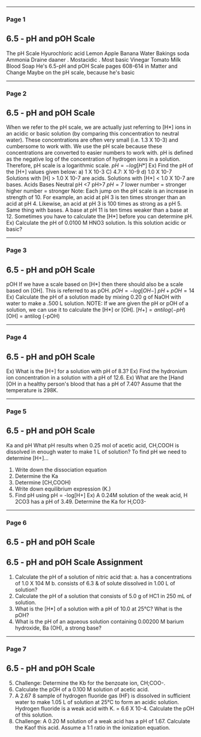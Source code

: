 

---

### Page 1

## 6.5 - pH and pOH Scale
The pH Scale
Hyurochloric acid Lemon Apple Banana Water Bakings soda
Ammonia Draine daaner
.
Mostacidic .
Most basic
Vinegar Tomato
Milk Blood
Soap
He's
6.5-pH and pOH Scale
pages 608-614 in Matter and Change
Maybe on the pH scale,
because he's basic


---

### Page 2

## 6.5 - pH and pOH Scale
When we refer to the pH scale, we are actually just referring to [H*] ions in an
acidic or basic solution (by comparing this concentration to neutral water).
These concentrations are often very small (i.e. 1.3 X 10-3) and cumbersome to
work with.
We use the pH scale because these concentrations are converted to easier
numbers to work with.
pH is defined as the negative log of the concentration of hydrogen ions in
a solution. Therefore, pH scale is a logarithmic scale.
$pH = -log [H*]$
Ex) Find the pH of the [H+] values given below:
a) 1 X 10-3
C) 4.7: X 10-9
d) 1.0 X 10-7
Solutions with [H] > 1.0 X 10-7 are acids.
Solutions with [H*] < 1.0 X 10-7 are bases.
Acids
Bases
Neutral
pH <7
pH>7
$pH =7$
lower number = stronger
higher number = stronger
Note: Each jump on the pH scale is an increase in strength of 10. For example,
an acid at pH 3 is ten times stronger than an acid at pH 4. Likewise, an acid at
pH 3 is 100 times as strong as a pH 5. Same thing with bases. A base at pH 11 is
ten times weaker than a base at 12.
Sometimes you have to calculate the [H*] before you can determine pH.
Ex) Calculate the pH of 0.0100 M HNO3 solution. Is this solution acidic or
basic?


---

### Page 3

## 6.5 - pH and pOH Scale
pOH
If we have a scale based on [H*] then there should also be a scale based on
[OH]. This is referred to as pOH.
$pOH = - log [OH-]$
$pH + pOH = 14$
Ex) Calculate the pH of a solution made by mixing 0.20 g of NaOH
with water to make a .500 L solution.
NOTE: If we are given the pH or pOH of a solution, we can use it to calculate
the [H*] or [OH].
$[H+] = antilog (-pH)$
[OH] = antilog (-pOH)


---

### Page 4

## 6.5 - pH and pOH Scale
Ex) What is the [H+] for a solution with pH of 8.3?
Ex) Find the hydronium ion concentration in a solution with a pH of
12.6.
Ex) What are the [Hand [OH in a healthy person's blood that has a pH of 7.40?
Assume that the temperature is 298K.


---

### Page 5

## 6.5 - pH and pOH Scale
Ka and pH
What pH results when 0.25 mol of acetic acid, CH,COOH is dissolved in
enough water to make 1 L of solution?
To find pH we need to determine [H+]...
1. Write down the dissociation equation
2. Determine the Ka
3. Determine [CH,COOH)
4. Write down equilibrium expression (K.)
5. Find pH using pH = -log[H+]
Ex) A 0.24M solution of the weak acid, H 2CO3 has a pH of 3.49. Determine the
Ka for H,CO3-


---

### Page 6

## 6.5 - pH and pOH Scale
## 6.5 - pH and pOH Scale Assignment
1. Calculate the pH of a solution of nitric acid that:
a. has a concentrations of 1.0 X 104 M
b. consists of 6.3 & of solute dissolved in 1.00 L of solution?
2. Calculate the pH of a solution that consists of 5.0 g of HC1 in 250 mL of solution.
3. What is the [H*] of a solution with a pH of 10.0 at 25°C? What is the pOH?
4. What is the pH of an aqueous solution containing 0.00200 M barium hydroxide, Ba
(OH), a strong base?


---

### Page 7

## 6.5 - pH and pOH Scale
5. Challenge: Determine the Kb for the benzoate ion, CH;COO-.
6. Calculate the pOH of a 0.100 M solution of acetic acid.
7. A 2.67 8 sample of hydrogen fluoride gas (HF) is dissolved in sufficient water to make 1.05 L of
solution at 25°C to form an acidic solution. Hydrogen fluoride is a weak acid with K. = 6.6 X 10-4.
Calculate the pOH of this solution.
8. Challenge: A 0.20 M solution of a weak acid has a pH of 1.67. Calculate the Kaof this acid.
Assume a 1:1 ratio in the ionization equation.